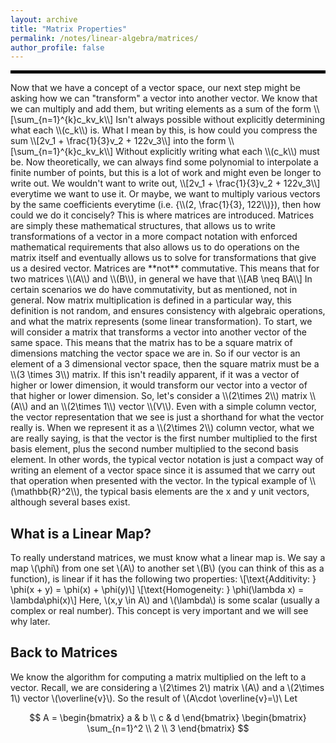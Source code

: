```yaml
---
layout: archive
title: "Matrix Properties"
permalink: /notes/linear-algebra/matrices/
author_profile: false
--- 
```

<hr style="border: 2px solid black;">
Now that we have a concept of a vector space, our next step might be asking how we can "transform" a vector into another vector. We know that we can multiply and add them, but writing elements as a sum of the form
\\[\sum_{n=1}^{k}c_kv_k\\]
Isn't always possible without explicitly determining what each \\(c_k\\) is. What I mean by this, is how could you compress the sum
\\[2v_1 + \frac{1}{3}v_2 + 122v_3\\]
into the form
\\[\sum_{n=1}^{k}c_kv_k\\]
Without explicitly writing what each \\(c_k\\) must be. Now theoretically, we can always find some polynomial to interpolate a finite number of points, but this is a lot of work and might even be longer to write out. We wouldn't want to write out,
\\[2v_1 + \frac{1}{3}v_2 + 122v_3\\]
everytime we want to use it. Or maybe, we want to multiply various vectors by the same coefficients everytime (i.e. {\\(2, \frac{1}{3}, 122\\)}), then how could we do it concisely? This is where matrices are introduced. Matrices are simply these mathematical structures,
that allows us to write transformations of a vector in a more compact notation with enforced mathematical requirements that also allows us to do operations on the matrix itself and eventually allows us to solve for transformations that give us a desired vector. Matrices are **not** commutative. This means that for two matrices \\(A\\) and \\(B\\), in general we have that
\\[AB \neq BA\\]
In certain scenarios we do have commutativity, but as mentioned, not in general. Now matrix multiplication is defined in a particular way, this definition is not random, and ensures consistency with algebraic operations, and what the matrix represents (some linear transformation). To start, we will consider a matrix that transforms a vector into another vector of the same space. This means that the matrix has to be a square matrix of dimensions matching the vector space we are in. So if our vector is an element of a 3 dimensional vector space, then the square matrix must be a \\(3 \times 3\\) matrix. If this isn't readily apparent, if it was a vector of higher or lower dimension, it would transform our vector into a vector of that higher or lower dimension. So, let's consider a \\(2\times 2\\) matrix \\(A\\) and an \\(2\times 1\\) vector \\(V\\). Even with a simple column vector, the vector representation that we see is just a shorthand for what the vector really is. When we represent it as a \\(2\times 2\\) column vector, what we are really saying, is that the vector is the first number multiplied to the first basis element, plus the second number multiplied to the second basis element. In other words, the typical vector notation is just a compact way of writing an element of a vector space since it is assumed that we carry out that operation when presented with the vector. In the typical example of \\(\mathbb{R}^2\\), the typical basis elements are the x and y unit vectors, although several bases exist.

## What is a Linear Map?
To really understand matrices, we must know what a linear map is. We say a map \\(\phi\\) from one set \\(A\\) to another set \\(B\\) (you can think of this as a function), is linear if it has the following two properties:
\\[\text{Additivity: } \phi(x + y) = \phi(x) + \phi(y)\\]
\\[\text{Homogeneity: } \phi(\lambda x) = \lambda\phi(x)\\]
Here, \\(x,y \in A\\) and \\(\lambda\\) is some scalar (usually a complex or real number). This concept is very important and we will see why later.

## Back to Matrices
We know the algorithm for computing a matrix multiplied on the left to a vector. Recall, we are considering a \\(2\times 2\\) matrix \\(A\\) and a \\(2\times 1\\) vector \\(\overline{v}\\). So the result of \\(A\cdot \overline{v}=\\)\\
Let
<div style="text-align: center;">
$$
A = \begin{bmatrix} 
a & b \\
c & d 
\end{bmatrix}
\begin{bmatrix} 
\sum_{n=1}^2  \\ 
2 \\ 
3 
\end{bmatrix}
$$
</div>
